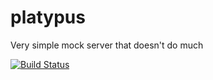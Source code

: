# platypus
Very simple mock server that doesn't do much

[![Build Status](https://drone.depa.do/api/badges/Depado/platypus/status.svg)](https://drone.depa.do/Depado/platypus)
